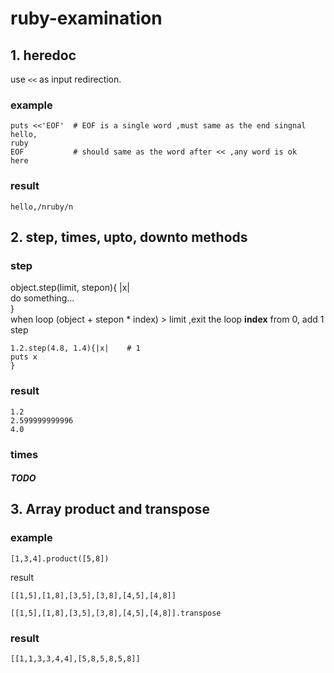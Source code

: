 # ruby-examination

## 1. heredoc

 use `<<` as input redirection. 
 ### example 
 ``` 
 puts <<'EOF'  # EOF is a single word ,must same as the end singnal
 hello,  
 ruby  
 EOF           # should same as the word after << ,any word is ok
 here 
``` 

### result
 ```
 hello,/nruby/n
 ```
 
## 2. step, times, upto, downto methods

 ### step
 object.step(limit, stepon){ |x|  
 do something...  
 }  
 when loop (object + stepon * index) > limit ,exit the loop **index** from 0, add 1 step 
 
 ```
 1.2.step(4.8, 1.4){|x|    # 1
 puts x
 }
 ```
 
 ### result
 ```
 1.2
 2.599999999996
 4.0
 ```
 
 ### times 

  ##### TODO

## 3. Array product and transpose

### example 
```
[1,3,4].product([5,8])
```
result
```
[[1,5],[1,8],[3,5],[3,8],[4,5],[4,8]]
```

```
[[1,5],[1,8],[3,5],[3,8],[4,5],[4,8]].transpose
```
### result
```
[[1,1,3,3,4,4],[5,8,5,8,5,8]]
```
